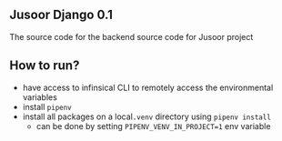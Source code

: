 ## Jusoor Django 0.1
The source code for the backend source code for Jusoor project

## How to run?

- have access to infinsical CLI to remotely access the environmental variables
- install `pipenv`
- install all packages on a local`.venv` directory using `pipenv install`
    - can be done by setting `PIPENV_VENV_IN_PROJECT=1` env variable
